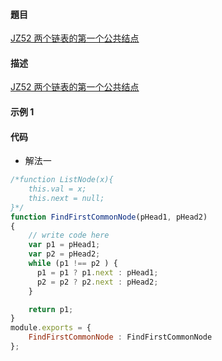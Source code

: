#### 題目

[JZ52 两个链表的第一个公共结点](https://www.nowcoder.com/practice/6ab1d9a29e88450685099d45c9e31e46?tpId=13&tqId=23257&ru=/practice/6ab1d9a29e88450685099d45c9e31e46&qru=/ta/coding-interviews/question-ranking)

#### 描述

[JZ52 两个链表的第一个公共结点](https://www.nowcoder.com/practice/6ab1d9a29e88450685099d45c9e31e46?tpId=13&tqId=23257&ru=/practice/6ab1d9a29e88450685099d45c9e31e46&qru=/ta/coding-interviews/question-ranking)

#### 示例 1

#### 代码

- 解法一

```js
/*function ListNode(x){
    this.val = x;
    this.next = null;
}*/
function FindFirstCommonNode(pHead1, pHead2)
{
    // write code here
    var p1 = pHead1;
    var p2 = pHead2;
    while (p1 !== p2 ) {
      p1 = p1 ? p1.next : pHead1;
      p2 = p2 ? p2.next : pHead2;
    }

    return p1;
}
module.exports = {
    FindFirstCommonNode : FindFirstCommonNode
};
```
